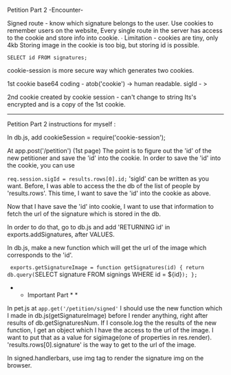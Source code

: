 Petition Part 2
-Encounter-

Signed route - know which signature belongs to the user.
Use cookies to remember users on the website,
Every single route in the server has access to the cookie and store info into cookie.
∙ Limitation - cookies are tiny, only 4kb
Storing image in the cookie is too big, but storing id is possible.

`SELECT id FROM signatures;`

cookie-session is more secure way which generates two cookies.

1st cookie
base64 coding -
atob('cookie') -> human readable.
sigId - >

2nd cookie
created by cookie session - can't change to string
Its's encrypted and is a copy of the 1st cookie.

------------------------------------------------------------------
Petition Part 2 instructions for myself :

In db.js, add cookieSession = require('cookie-session');

At app.post('/petition') (1st page)
The point is to figure out the 'id' of the new petitioner and save the 'id' into the cookie. In order to save the 'id' into the cookie,
you can use

`
req.session.sigId = results.rows[0].id;
`
'sigId' can be written as you want.
Before, I was able to access the the db of the list of people by 'results.rows'. This time, I want to save the 'id' into the cookie
as above.

Now that I have save the 'id' into cookie, I want to use that information to fetch the url of the signature which is stored in the db.

In order to do that, go to db.js and add 'RETURNING id' in exports.addSignatures, after VALUES.

In db.js, make a new function which will get the url of the image which corresponds to the 'id'.

`
exports.getSignatureImage = function getSignatures(id) {
    return db.query(`SELECT signature FROM signings WHERE id = ${id}`);
};
`

* * Important Part * *

In pet.js at `app.get('/petition/signed'`
I should use the new function which I made in db.js(getSignatureImage)
before I render anything, right after results of db.getSignaturesNum.
If I console.log the the results of the new function, I get an object
which I have the access to the url of the image. I want to put that as a value for sigimage(one of properties in res.render). 'results.rows[0].signature'  is the way to get to the url of the image.

In signed.handlerbars, use img tag to render the signature img on the browser.
